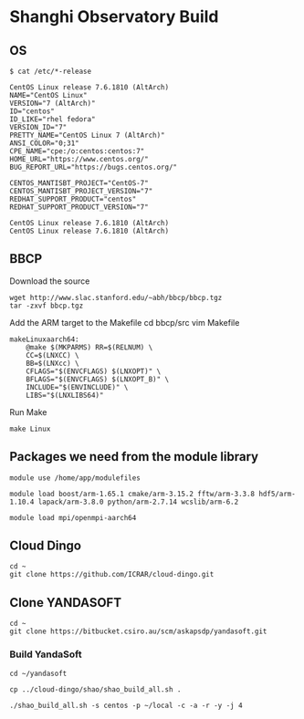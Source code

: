 # Shanghi Observatory Build

## OS

```
$ cat /etc/*-release

CentOS Linux release 7.6.1810 (AltArch) 
NAME="CentOS Linux"
VERSION="7 (AltArch)"
ID="centos"
ID_LIKE="rhel fedora"
VERSION_ID="7"
PRETTY_NAME="CentOS Linux 7 (AltArch)"
ANSI_COLOR="0;31"
CPE_NAME="cpe:/o:centos:centos:7"
HOME_URL="https://www.centos.org/"
BUG_REPORT_URL="https://bugs.centos.org/"

CENTOS_MANTISBT_PROJECT="CentOS-7"
CENTOS_MANTISBT_PROJECT_VERSION="7"
REDHAT_SUPPORT_PRODUCT="centos"
REDHAT_SUPPORT_PRODUCT_VERSION="7"

CentOS Linux release 7.6.1810 (AltArch) 
CentOS Linux release 7.6.1810 (AltArch) 

```

## BBCP

Download the source

```
wget http://www.slac.stanford.edu/~abh/bbcp/bbcp.tgz
tar -zxvf bbcp.tgz
```

Add the ARM target to the Makefile
cd bbcp/src
vim Makefile
```
makeLinuxaarch64:
	@make $(MKPARMS) RR=$(RELNUM) \
	CC=$(LNXCC) \
	BB=$(LNXcc) \
	CFLAGS="$(ENVCFLAGS) $(LNXOPT)" \
	BFLAGS="$(ENVCFLAGS) $(LNXOPT_B)" \
	INCLUDE="$(ENVINCLUDE)" \
	LIBS="$(LNXLIBS64)"
```

Run Make

```
make Linux
```

## Packages we need from the module library 

```
module use /home/app/modulefiles

module load boost/arm-1.65.1 cmake/arm-3.15.2 fftw/arm-3.3.8 hdf5/arm-1.10.4 lapack/arm-3.8.0 python/arm-2.7.14 wcslib/arm-6.2

module load mpi/openmpi-aarch64
```

## Cloud Dingo

```
cd ~
git clone https://github.com/ICRAR/cloud-dingo.git
```

## Clone YANDASOFT

```
cd ~
git clone https://bitbucket.csiro.au/scm/askapsdp/yandasoft.git
```

### Build YandaSoft
```
cd ~/yandasoft 

cp ../cloud-dingo/shao/shao_build_all.sh . 

./shao_build_all.sh -s centos -p ~/local -c -a -r -y -j 4
```
